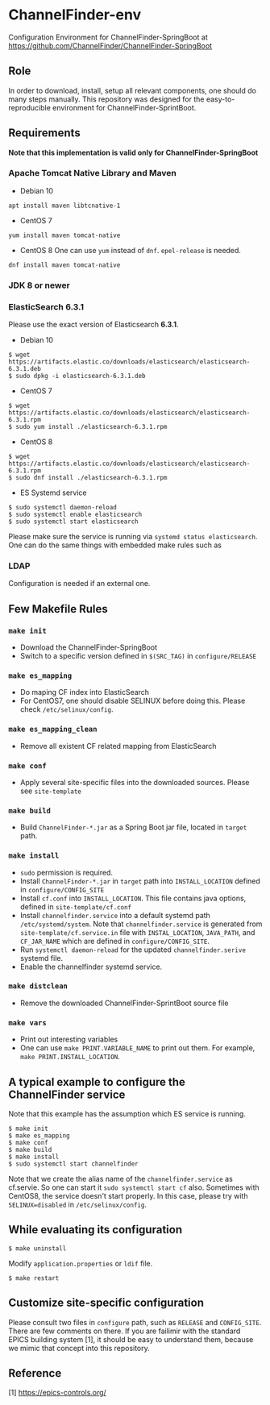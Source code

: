 ChannelFinder-env
===
Configuration Environment for ChannelFinder-SpringBoot at https://github.com/ChannelFinder/ChannelFinder-SpringBoot

## Role
In order to download, install, setup all relevant components, one should do many steps manually. This repository was designed for the easy-to-reproducible environment for ChannelFinder-SprintBoot.

## Requirements

**Note that this implementation is valid only for ChannelFinder-SpringBoot**


### Apache Tomcat Native Library and Maven

* Debian 10

```
apt install maven libtcnative-1
```


* CentOS 7

```
yum install maven tomcat-native 
```


* CentOS 8
One can use `yum` instead of `dnf`. `epel-release` is needed. 
```
dnf install maven tomcat-native 
```




### JDK 8 or newer

### ElasticSearch 6.3.1

Please use the exact version of Elasticsearch **6.3.1**.

* Debian 10
```
$ wget https://artifacts.elastic.co/downloads/elasticsearch/elasticsearch-6.3.1.deb
$ sudo dpkg -i elasticsearch-6.3.1.deb
```

* CentOS 7
```
$ wget https://artifacts.elastic.co/downloads/elasticsearch/elasticsearch-6.3.1.rpm
$ sudo yum install ./elasticsearch-6.3.1.rpm
```

* CentOS 8
```
$ wget https://artifacts.elastic.co/downloads/elasticsearch/elasticsearch-6.3.1.rpm
$ sudo dnf install ./elasticsearch-6.3.1.rpm
```

* ES Systemd service

```
$ sudo systemctl daemon-reload
$ sudo systemctl enable elasticsearch
$ sudo systemctl start elasticsearch
```
Please make sure the service is running via `systemd status elasticsearch`. One can do the same things with embedded make rules such as 


###  LDAP 
Configuration is needed if an external one.


## Few Makefile Rules

### `make init`
* Download the ChannelFinder-SpringBoot
* Switch to a specific version defined in `$(SRC_TAG)` in `configure/RELEASE`

### `make es_mapping`

* Do maping CF index into ElasticSearch
* For CentOS7, one should disable SELINUX before doing this. Please check `/etc/selinux/config`.

### `make es_mapping_clean`
* Remove all existent CF related mapping from ElasticSearch

### `make conf`
* Apply several site-specific files into the downloaded sources. Please see `site-template`

### `make build`
* Build `ChannelFinder-*.jar` as a Spring Boot jar file, located in `target` path.

### `make install`
* `sudo` permission is required.
* Install `ChannelFinder-*.jar` in `target` path into `INSTALL_LOCATION` defined in `configure/CONFIG_SITE`
* Install `cf.conf` into `INSTALL_LOCATION`. This file contains java options, defined in `site-template/cf.conf`
* Install `channelfinder.service` into a default systemd path `/etc/systemd/system`. Note that `channelfinder.service` is generated from `site-template/cf.service.in` file with `INSTAL_LOCATION`, `JAVA_PATH`, and `CF_JAR_NAME` which are defined in `configure/CONFIG_SITE`.
* Run `systemctl daemon-reload` for the updated `channelfinder.serive` systemd file. 
* Enable the channelfinder systemd service.

### `make distclean`
* Remove the downloaded ChannelFinder-SprintBoot source file

### `make vars`
* Print out interesting variables
* One can use `make PRINT.VARIABLE_NAME` to print out them. For example,  `make PRINT.INSTALL_LOCATION`.

## A typical example to configure the ChannelFinder service

Note that this example has the assumption which ES service is running.


```
$ make init
$ make es_mapping
$ make conf
$ make build
$ make install
$ sudo systemctl start channelfinder
```

Note that we create the alias name of the `channelfinder.service` as cf.servie. So one can start it `sudo systemctl start cf` also. Sometimes with CentOS8, the service doesn't start properly. In this case, please try with `SELINUX=disabled` in `/etc/selinux/config`.

## While evaluating its configuration 

```
$ make uninstall
```
Modify `application.properties` or `ldif` file. 
```
$ make restart
```

## Customize site-specific configuration
Please consult two files in `configure` path, such as `RELEASE` and `CONFIG_SITE`. There are few comments on there. If you are failimir with the standard EPICS building system [1], it should be easy to understand them, because we mimic that concept into this repository. 


## Reference

[1] https://epics-controls.org/


